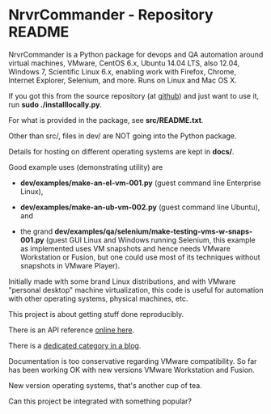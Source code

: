 # NrvrCommander - Repository README

NrvrCommander is a Python package for devops and QA automation around
virtual machines, VMware, CentOS 6.x, Ubuntu 14.04 LTS, also 12.04,
Windows 7, Scientific Linux 6.x,
enabling work with Firefox, Chrome, Internet Explorer, Selenium, and more.
Runs on Linux and Mac OS X.

If you got this from the source repository
(at [github](https://github.com/srguiwiz/nrvr-commander))
and just want to use it, run **sudo ./installlocally.py**.

For what is provided in the package, see **src/README.txt**.

Other than src/, files in dev/ are NOT going into the Python package.

Details for hosting on different operating systems are kept in **docs/**.

Good example uses (demonstrating utility) are

- **dev/examples/make-an-el-vm-001.py** (guest command line Enterprise Linux),

- **dev/examples/make-an-ub-vm-002.py** (guest command line Ubuntu), and

- the grand **dev/examples/qa/selenium/make-testing-vms-w-snaps-001.py**
(guest GUI Linux and Windows running Selenium, this example as implemented
uses VM snapshots and hence needs VMware Workstation or Fusion, but one
could use most of its techniques without snapshots in VMware Player).

Initially made with some brand Linux distributions, and
with VMware "personal desktop" machine virtualization,
this code is useful for automation with other operating systems,
physical machines, etc.

This project is about getting stuff done reproducibly.

There is an API reference
[online here](http://srguiwiz.github.io/nrvr-commander/docs/api/).

There is a
[dedicated category in a blog](http://leosbog.nrvr.com/category/nrvrcommander/).

Documentation is too conservative regarding VMware compatibility.
So far has been working OK with new versions VMware Workstation and Fusion.

New version operating systems, that's another cup of tea.

Can this project be integrated with something popular?

